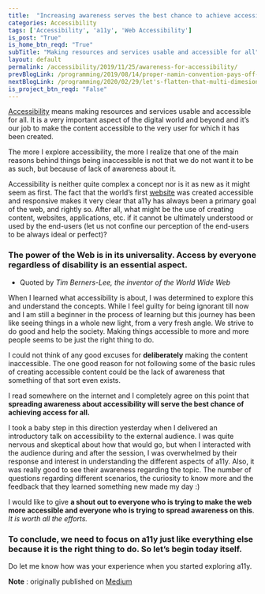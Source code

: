```yaml
---
title:  "Increasing awareness serves the best chance to achieve accessibility for all"
categories: Accessibility
tags: ['Accessibility', 'a11y', 'Web Accessibility']
is_post: "True"
is_home_btn_reqd: "True"
subTitle: "Making resources and services usable and accessible for all"
layout: default
permalink: /accessibility/2019/11/25/awareness-for-accessibility/
prevBlogLink: /programming/2019/08/14/proper-namin-convention-pays-off-in-long-run/
nextBlogLink: /programming/2020/02/29/let's-flatten-that-multi-dimesional-array/
is_project_btn_reqd: "False"
---
```




[Accessibility](https://developer.mozilla.org/en-US/docs/Learn/Accessibility/What_is_accessibility#:~:targetText=Accessibility%20is%20the%20practice%20of,those%20with%20slow%20network%20connections.) means making resources and services usable and accessible for all. 
It is a very important aspect of the digital world and beyond and it’s our job to make the content accessible to the very user for which it has been created.

The more I explore accessibility, the more I realize that one of the main reasons behind things being inaccessible is not that we do not want it to be as such, but because of lack of awareness about it.

Accessibility is neither quite complex a concept nor is it as new as it might seem as first. 
The fact that the world’s first [website](http://info.cern.ch/hypertext/WWW/TheProject.html) was created accessible and responsive makes it very clear that a11y has always been a primary goal of the web, and rightly so. 
After all, what might be the use of creating content, websites, applications, etc. if it cannot be ultimately understood or used by the end-users (let us not confine our perception of the end-users to be always ideal or perfect)?

### The power of the Web is in its universality. Access by everyone regardless of disability is an essential aspect.
- Quoted by *Tim Berners-Lee, the inventor of the World Wide Web*

When I learned what accessibility is about, I was determined to explore this and understand the concepts. While I feel guilty for being ignorant till now and I am still a beginner in the process of learning but this journey has been like seeing things in a whole new light, from a very fresh angle. 
We strive to do good and help the society. Making things accessible to more and more people seems to be just the right thing to do.

I could not think of any good excuses for **deliberately** making the content inaccessible. 
The one good reason for not following some of the basic rules of creating accessible content could be the lack of awareness that something of that sort even exists.

I read somewhere on the internet and I completely agree on this point that **spreading awareness about accessibility will serve the best chance of achieving access for all.**

I took a baby step in this direction yesterday when I delivered an introductory talk on accessibility to the external audience. 
I was quite nervous and skeptical about how that would go, but when I interacted with the audience during and after the session, I was overwhelmed by their response and interest in understanding the different aspects of a11y. 
Also, it was really good to see their awareness regarding the topic. The number of questions regarding different scenarios, the curiosity to know more and the feedback that they learned something new made my day :)

I would like to give **a shout out to everyone who is trying to make the web more accessible and everyone who is trying to spread awareness on this**. *It is worth all the efforts.*

### To conclude, we need to focus on a11y just like everything else because it is the right thing to do. So let’s begin today itself.

Do let me know how was your experience when you started exploring a11y.

**Note** : originally published on [Medium](https://medium.com/@anuradha15/increasing-awareness-serves-the-best-chance-to-achieve-accessibility-for-all-96a9e6fec2ae)
